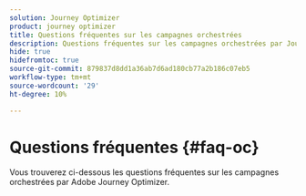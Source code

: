 ```yaml
---
solution: Journey Optimizer
product: journey optimizer
title: Questions fréquentes sur les campagnes orchestrées
description: Questions fréquentes sur les campagnes orchestrées par Journey Optimizer
hide: true
hidefromtoc: true
source-git-commit: 879837d8dd1a36ab7d6ad180cb77a2b186c07eb5
workflow-type: tm+mt
source-wordcount: '29'
ht-degree: 10%

---
```



# Questions fréquentes {#faq-oc}

Vous trouverez ci-dessous les questions fréquentes sur les campagnes orchestrées par Adobe Journey Optimizer.


